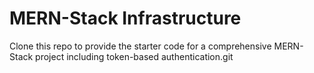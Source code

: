 # MERN-Stack Infrastructure

Clone this repo to provide the starter code for a comprehensive MERN-Stack project including token-based authentication.git 
